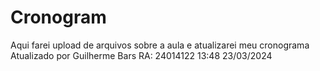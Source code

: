 # Cronogram
Aqui farei upload de arquivos sobre a aula e atualizarei meu cronograma 
Atualizado por Guilherme Bars RA: 24014122 13:48 23/03/2024
